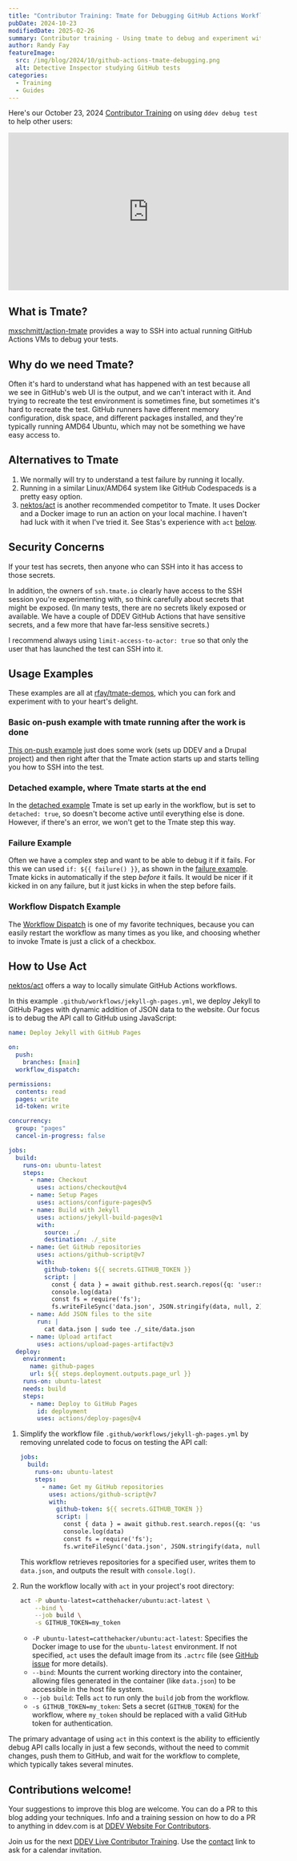 ```yaml
---
title: "Contributor Training: Tmate for Debugging GitHub Actions Workflows"
pubDate: 2024-10-23
modifiedDate: 2025-02-26
summary: Contributor training - Using tmate to debug and experiment with GitHub Actions.
author: Randy Fay
featureImage:
  src: /img/blog/2024/10/github-actions-tmate-debugging.png
  alt: Detective Inspector studying GitHub tests
categories:
  - Training
  - Guides
---
```


Here's our October 23, 2024 [Contributor Training](/blog/category/training) on using `ddev debug test` to help other users:

<div class="video-container">
<iframe width="560" height="315" src="https://www.youtube.com/embed/ABg6Oz4WCIM?si=NuslbR5FA9YpV0Tk" title="YouTube video player" frameborder="0" allow="accelerometer; autoplay; clipboard-write; encrypted-media; gyroscope; picture-in-picture; web-share" referrerpolicy="strict-origin-when-cross-origin" allowfullscreen></iframe>
</div>

## What is Tmate?

[mxschmitt/action-tmate](https://github.com/mxschmitt/action-tmate) provides a way to SSH into actual running GitHub Actions VMs to debug your tests.

## Why do we need Tmate?

Often it's hard to understand what has happened with an test because all we see in GitHub's web UI is the output, and we can't interact with it. And trying to recreate the test environment is sometimes fine, but sometimes it's hard to recreate the test. GitHub runners have different memory configuration, disk space, and different packages installed, and they're typically running AMD64 Ubuntu, which may not be something we have easy access to.

## Alternatives to Tmate

1. We normally will try to understand a test failure by running it locally.
2. Running in a similar Linux/AMD64 system like GitHub Codespaceds is a pretty easy option.
3. [nektos/act](https://github.com/nektos/act) is another recommended competitor to Tmate. It uses Docker and a Docker image to run an action on your local machine. I haven't had luck with it when I've tried it. See Stas's experience with `act` [below](#how-to-useact).

## Security Concerns

If your test has secrets, then anyone who can SSH into it has access to those secrets.

In addition, the owners of `ssh.tmate.io` clearly have access to the SSH session you're experimenting with, so think carefully about secrets that might be exposed. (In many tests, there are no secrets likely exposed or available. We have a couple of DDEV GitHub Actions that have sensitive secrets, and a few more that have far-less sensitive secrets.)

I recommend always using `limit-access-to-actor: true` so that only the user that has launched the test can SSH into it.

## Usage Examples

These examples are all at [rfay/tmate-demos](https://github.com/rfay/tmate-demos/), which you can fork and experiment with to your heart's delight.

### Basic on-push example with tmate running after the work is done

[This on-push example](https://github.com/rfay/tmate-demos/blob/main/.github/workflows/ddev-drupal-setup-on-push.yaml) just does some work (sets up DDEV and a Drupal project) and then right after that the Tmate action starts up and starts telling you how to SSH into the test.

### Detached example, where Tmate starts at the end

In the [detached example](https://github.com/rfay/tmate-demos/blob/main/.github/workflows/detached.yaml) Tmate is set up early in the workflow, but is set to `detached: true`, so doesn't become active until everything else is done. However, if there's an error, we won't get to the Tmate step this way.

### Failure Example

Often we have a complex step and want to be able to debug it if it fails. For this we can used `if: ${{ failure() }}`, as shown in the [failure example](https://github.com/rfay/tmate-demos/blob/main/.github/workflows/on_fail.yaml). Tmate kicks in automatically if the step _before_ it fails. It would be nicer if it kicked in on any failure, but it just kicks in when the step before fails.

### Workflow Dispatch Example

The [Workflow Dispatch](https://github.com/rfay/tmate-demos/blob/main/.github/workflows/workflow_dispatch.yaml) is one of my favorite techniques, because you can easily restart the workflow as many times as you like, and choosing whether to invoke Tmate is just a click of a checkbox.

## How to Use Act

[nektos/act](https://github.com/nektos/act) offers a way to locally simulate GitHub Actions workflows.

In this example `.github/workflows/jekyll-gh-pages.yml`, we deploy Jekyll to GitHub Pages with dynamic addition of JSON data to the website. Our focus is to debug the API call to GitHub using JavaScript:

```yaml
name: Deploy Jekyll with GitHub Pages

on:
  push:
    branches: [main]
  workflow_dispatch:

permissions:
  contents: read
  pages: write
  id-token: write

concurrency:
  group: "pages"
  cancel-in-progress: false

jobs:
  build:
    runs-on: ubuntu-latest
    steps:
      - name: Checkout
        uses: actions/checkout@v4
      - name: Setup Pages
        uses: actions/configure-pages@v5
      - name: Build with Jekyll
        uses: actions/jekyll-build-pages@v1
        with:
          source: ./
          destination: ./_site
      - name: Get GitHub repositories
        uses: actions/github-script@v7
        with:
          github-token: ${{ secrets.GITHUB_TOKEN }}
          script: |
            const { data } = await github.rest.search.repos({q: 'user:stasadev'})
            console.log(data)
            const fs = require('fs');
            fs.writeFileSync('data.json', JSON.stringify(data, null, 2));
      - name: Add JSON files to the site
        run: |
          cat data.json | sudo tee ./_site/data.json
      - name: Upload artifact
        uses: actions/upload-pages-artifact@v3
  deploy:
    environment:
      name: github-pages
      url: ${{ steps.deployment.outputs.page_url }}
    runs-on: ubuntu-latest
    needs: build
    steps:
      - name: Deploy to GitHub Pages
        id: deployment
        uses: actions/deploy-pages@v4
```

1. Simplify the workflow file `.github/workflows/jekyll-gh-pages.yml` by removing unrelated code to focus on testing the API call:

   ```yaml
   jobs:
     build:
       runs-on: ubuntu-latest
       steps:
         - name: Get my GitHub repositories
           uses: actions/github-script@v7
           with:
             github-token: ${{ secrets.GITHUB_TOKEN }}
             script: |
               const { data } = await github.rest.search.repos({q: 'user:stasadev'})
               console.log(data)
               const fs = require('fs');
               fs.writeFileSync('data.json', JSON.stringify(data, null, 2));
   ```

   This workflow retrieves repositories for a specified user, writes them to `data.json`, and outputs the result with `console.log()`.

2. Run the workflow locally with `act` in your project's root directory:

   ```bash
   act -P ubuntu-latest=catthehacker/ubuntu:act-latest \
       --bind \
       --job build \
       -s GITHUB_TOKEN=my_token
   ```

   - `-P ubuntu-latest=catthehacker/ubuntu:act-latest`: Specifies the Docker image to use for the `ubuntu-latest` environment. If not specified, `act` uses the default image from its `.actrc` file (see [GitHub issue](https://github.com/nektos/act/issues/2219) for more details).
   - `--bind`: Mounts the current working directory into the container, allowing files generated in the container (like `data.json`) to be accessible in the host file system.
   - `--job build`: Tells `act` to run only the `build` job from the workflow.
   - `-s GITHUB_TOKEN=my_token`: Sets a secret (`GITHUB_TOKEN`) for the workflow, where `my_token` should be replaced with a valid GitHub token for authentication.

The primary advantage of using `act` in this context is the ability to efficiently debug API calls locally in just a few seconds, without the need to commit changes, push them to GitHub, and wait for the workflow to complete, which typically takes several minutes.

## Contributions welcome!

Your suggestions to improve this blog are welcome. You can do a PR to this blog adding your techniques. Info and a training session on how to do a PR to anything in ddev.com is at [DDEV Website For Contributors](ddev-website-for-contributors.md).

Join us for the next [DDEV Live Contributor Training](/blog/contributor-training/). Use the [contact](/contact) link to ask for a calendar invitation.

